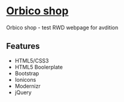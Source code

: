 # [Orbico shop](http://djandro.net/orbico)

Orbico shop - test RWD webpage for avdition


## Features

* HTML5/CSS3
* HTML5 Boolerplate
* Bootstrap
* Ionicons
* Modernizr
* jQuery